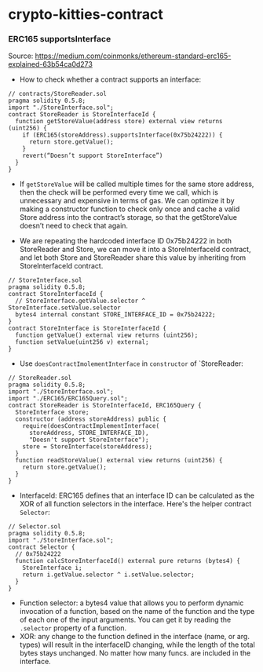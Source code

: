 # crypto-kitties-contract

### ERC165 supportsInterface
Source: https://medium.com/coinmonks/ethereum-standard-erc165-explained-63b54ca0d273

- How to check whether a contract supports an interface:
```solidity
// contracts/StoreReader.sol
pragma solidity 0.5.8;
import "./StoreInterface.sol";
contract StoreReader is StoreInterfaceId {
  function getStoreValue(address store) external view returns (uint256) {
    if (ERC165(storeAddress).supportsInterface(0x75b24222)) {
      return store.getValue();
    }
    revert(“Doesn’t support StoreInterface”)
  }
}
```

- If `getStoreValue` will be called multiple times for the same store address, then the check will be performed every time we call, which is unnecessary and expensive in terms of gas. We can optimize it by making a constructor function to check only once and cache a valid Store address into the contract’s storage, so that the getStoreValue doesn’t need to check that again.

- We are repeating the hardcoded interface ID 0x75b24222 in both StoreReader and Store, we can move it into a StoreInterfaceId contract, and let both Store and StoreReader share this value by inheriting from StoreInterfaceId contract.
```solidity
// StoreInterface.sol
pragma solidity 0.5.8;
contract StoreInterfaceId {
  // StoreInterface.getValue.selector ^ StoreInterface.setValue.selector
  bytes4 internal constant STORE_INTERFACE_ID = 0x75b24222;
}
contract StoreInterface is StoreInterfaceId {
  function getValue() external view returns (uint256);
  function setValue(uint256 v) external;
}
```
- Use `doesContractImolementInterface` in `constructor` of `StoreReader:
```solidity
// StoreReader.sol
pragma solidity 0.5.8;
import "./StoreInterface.sol";
import "./ERC165/ERC165Query.sol";
contract StoreReader is StoreInterfaceId, ERC165Query {
  StoreInterface store;
  constructor (address storeAddress) public {
    require(doesContractImplementInterface(
      storeAddress, STORE_INTERFACE_ID), 
      "Doesn't support StoreInterface");
    store = StoreInterface(storeAddress);
  }
  function readStoreValue() external view returns (uint256) {
    return store.getValue();
  }
}
```

- InterfaceId: ERC165 defines that an interface ID can be calculated as the XOR of all function selectors in the interface. Here's the helper contract `Selector`:
```solidity
// Selector.sol
pragma solidity 0.5.8;
import "./StoreInterface.sol";
contract Selector {
  // 0x75b24222
  function calcStoreInterfaceId() external pure returns (bytes4) {
    StoreInterface i;
    return i.getValue.selector ^ i.setValue.selector;
  }
}
```
- Function selector: a bytes4 value that allows you to perform dynamic invocation of a function, based on the name of the function and the type of each one of the input arguments. You can get it by reading the `.selector` property of a function.
- XOR: any change to the function defined in the interface (name, or arg. types) will result in the interfaceID changing, while the length of the total bytes stays unchanged. No matter how many funcs. are included in the interface.


